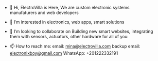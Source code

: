 - 👋 Hi, ElectroVilla is Here, We are custom electronic systems manufaturers and web developers
- 👀 I’m interested in electronics, web apps, smart solutions

- 💞️ I’m looking to collaborate on Building new smart websites, integrating them with sensors, actuators, other hardware for all of you
- 📫 How to reach me: 
email: mina@electrovilla.com
backup email: electronixboy@gmail.com
WhatsApp: +201222332191

<!---
ElectroVilla/ElectroVilla is a ✨ special ✨ repository because its `README.md` (this file) appears on your GitHub profile.
You can click the Preview link to take a look at your changes.
--->

